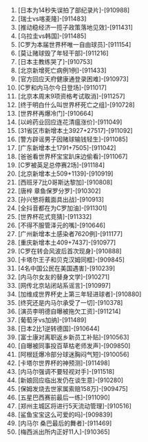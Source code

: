 
1. [日本为14秒失误拍了部纪录片]-[910988]
1. [瑞士vs喀麦隆]-[911483]
1. [推动稳经济一揽子政策落地见效]-[911431]
1. [乌拉圭vs韩国]-[911485]
1. [C罗为本届世界杯唯一自由球员]-[911154]
1. [莫让赌球毁了年轻干部]-[911216]
1. [日本主教练哭了]-[910753]
1. [北京新增死亡病例1例]-[911433]
1. [官方回应天府健康通登录困难]-[910973]
1. [C罗和内马尔今日登场]-[911017]
1. [北京本周末9项资格考试取消]-[911257]
1. [终于明白什么叫世界杯死亡之组]-[910728]
1. [世界杯再爆冷门]-[910664]
1. [以岭药业回应连花清瘟涨价]-[911049]
1. [31省区市新增本土3927+27517]-[911092]
1. [警方辟谣男子因赌球输钱轻生]-[911085]
1. [广东新增本土1791+7505]-[911042]
1. [爸爸看世界杯宝宝趴床边偷看]-[911067]
1. [C罗被英足总停赛2场]-[911184]
1. [北京新增本土509+1139]-[910919]
1. [西班牙7比0哥斯达黎加]-[910808]
1. [唐梓 章鱼保罗分罗]-[910302]
1. [孙兴慜将戴面具出战]-[910913]
1. [全抖音都在为C罗加油]-[911301]
1. [世界杯花式竞猜]-[911332]
1. [不得不服管泽元的嘴]-[910646]
1. [广州新增本土感染者7620例]-[911177]
1. [重庆新增本土409+7437]-[910977]
1. [C罗在转会风波后首次现身]-[910888]
1. [卡塔尔王子和贝克汉姆同框]-[909845]
1. [4名中国公民在美国遇害]-[910239]
1. [内马尔女友的替身文学]-[910271]
1. [网传北京站闭站系谣言]-[910997]
1. [加维成世界杯史上第三年轻进球者]-[910880]
1. [终究还是内马尔承受了一切]-[910378]
1. [演员李明德自曝被拖欠工资]-[911214]
1. [葡萄牙vs加纳]-[911489]
1. [日本2比1逆转德国]-[910644]
1. [富士康对离职返乡新员工补贴]-[910563]
1. [自曝被同事投百草枯老师发声]-[909850]
1. [阿根廷爆冷部分球迷胸闷气短]-[910056]
1. [卡塔尔世界杯的神预测]-[911498]
1. [内马尔强调不要轻视对手]-[911518]
1. [新娘回应临出发仍在谈生意]-[910280]
1. [保姆发烧去世家属索赔158万]-[909475]
1. [五星巴西赛前最后一练]-[911090]
1. [郑州主城区将进行5天流动管理]-[910516]
1. [鲨鱼宝宝这么可爱的吗]-[909839]
1. [内马尔 桑巴最后的舞者]-[911469]
1. [梅西派出所内正好11人]-[910365]